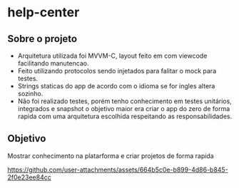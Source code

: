 # help-center

##  Sobre o projeto
 - Arquitetura utilizada foi MVVM-C, layout feito em com viewcode facilitando manutencao.
- Feito utilizando protocolos sendo injetados para falitar o mock para testes. 
- Strings staticas do app de acordo com o idioma se for ingles altera sozinho.
- Não foi realizado testes, porém tenho conhecimento em testes unitários, integrados e snapshot o objetivo maior era criar o app do zero de forma rapida com uma arquitetura escolhida respeitando as responsabilidades. 

## Objetivo 
Mostrar conhecimento na platarforma e criar projetos de forma rapida 





https://github.com/user-attachments/assets/664b5c0e-b899-4d86-b845-2f0e23ee84cc

